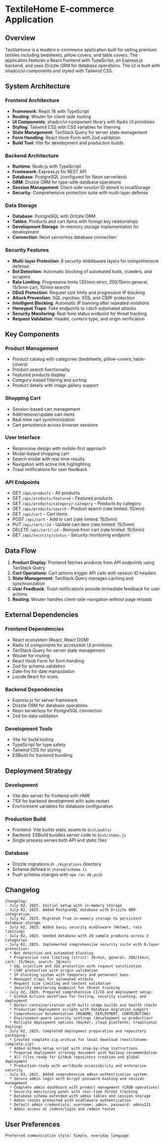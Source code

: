 # TextileHome E-commerce Application

## Overview

TextileHome is a modern e-commerce application built for selling premium textiles including bedsheets, pillow covers, and table covers. The application features a React frontend with TypeScript, an Express.js backend, and uses Drizzle ORM for database operations. The UI is built with shadcn/ui components and styled with Tailwind CSS.

## System Architecture

### Frontend Architecture
- **Framework**: React 18 with TypeScript
- **Routing**: Wouter for client-side routing
- **UI Components**: shadcn/ui component library with Radix UI primitives
- **Styling**: Tailwind CSS with CSS variables for theming
- **State Management**: TanStack Query for server state management
- **Form Handling**: React Hook Form with Zod validation
- **Build Tool**: Vite for development and production builds

### Backend Architecture
- **Runtime**: Node.js with TypeScript
- **Framework**: Express.js for REST API
- **Database**: PostgreSQL (configured for Neon serverless)
- **ORM**: Drizzle ORM for type-safe database operations
- **Session Management**: Client-side session ID stored in localStorage
- **Security**: Comprehensive protection suite with multi-layer defense

### Data Storage
- **Database**: PostgreSQL with Drizzle ORM
- **Tables**: Products and cart items with foreign key relationships
- **Development Storage**: In-memory storage implementation for development
- **Connection**: Neon serverless database connection

### Security Features
- **Multi-layer Protection**: 8 security middleware layers for comprehensive defense
- **Bot Detection**: Automatic blocking of automated tools, crawlers, and scrapers
- **Rate Limiting**: Progressive limits (30/min strict, 200/15min general, 15/5min cart, 10/min search)
- **DDoS Protection**: Request size limits and progressive IP blocking
- **Attack Prevention**: SQL injection, XSS, and CSRF protection
- **Intelligent Blocking**: Automatic IP banning after repeated violations
- **Honeypot Traps**: Fake endpoints to catch automated attacks
- **Security Monitoring**: Real-time status endpoint for threat tracking
- **Request Validation**: Header, content-type, and origin verification

## Key Components

### Product Management
- Product catalog with categories (bedsheets, pillow-covers, table-covers)
- Product search functionality
- Featured products display
- Category-based filtering and sorting
- Product details with image gallery support

### Shopping Cart
- Session-based cart management
- Add/remove/update cart items
- Real-time cart synchronization
- Cart persistence across browser sessions

### User Interface
- Responsive design with mobile-first approach
- Modal-based shopping cart
- Search modal with real-time results
- Navigation with active link highlighting
- Toast notifications for user feedback

### API Endpoints
- GET `/api/products` - All products
- GET `/api/products/featured` - Featured products
- GET `/api/products/category/:category` - Products by category
- GET `/api/products/search` - Product search (rate limited: 10/min)
- GET `/api/cart` - Cart items
- POST `/api/cart` - Add to cart (rate limited: 15/5min)
- PUT `/api/cart/:id` - Update cart item (rate limited: 15/5min)
- DELETE `/api/cart/:id` - Remove from cart (rate limited: 15/5min)
- GET `/api/security/status` - Security monitoring endpoint

## Data Flow

1. **Product Display**: Frontend fetches products from API endpoints using TanStack Query
2. **Cart Operations**: Cart actions trigger API calls with session ID headers
3. **State Management**: TanStack Query manages caching and synchronization
4. **User Feedback**: Toast notifications provide immediate feedback for user actions
5. **Routing**: Wouter handles client-side navigation without page reloads

## External Dependencies

### Frontend Dependencies
- React ecosystem (React, React DOM)
- Radix UI components for accessible UI primitives
- TanStack Query for server state management
- Wouter for routing
- React Hook Form for form handling
- Zod for schema validation
- Date-fns for date manipulation
- Lucide React for icons

### Backend Dependencies
- Express.js for server framework
- Drizzle ORM for database operations
- Neon serverless for PostgreSQL connection
- Zod for data validation

### Development Tools
- Vite for build tooling
- TypeScript for type safety
- Tailwind CSS for styling
- ESBuild for backend bundling

## Deployment Strategy

### Development
- Vite dev server for frontend with HMR
- TSX for backend development with auto-restart
- Environment variables for database configuration

### Production Build
- Frontend: Vite builds static assets to `dist/public`
- Backend: ESBuild bundles server code to `dist/index.js`
- Single process serves both API and static files

### Database
- Drizzle migrations in `./migrations` directory
- Schema defined in `shared/schema.ts`
- Push schema changes with `npm run db:push`

## Changelog
```
Changelog:
- July 02, 2025. Initial setup with in-memory storage
- July 02, 2025. Added PostgreSQL database with Drizzle ORM integration
- July 02, 2025. Migrated from in-memory storage to persistent database storage
- July 02, 2025. Added basic security middleware (Helmet, rate limiting)
- July 02, 2025. Seeded database with 20 sample products across 3 categories
- July 02, 2025. Implemented comprehensive security suite with 8-layer protection:
  * Bot detection and automated blocking
  * Progressive rate limiting (strict: 30/min, general: 200/15min, cart: 15/5min, search: 10/min)
  * SQL injection and XSS protection with request sanitization
  * CSRF protection with origin validation
  * IP blocking system with temporary and permanent bans
  * Honeypot traps for automated attacks
  * Request size limiting and content validation
  * Security monitoring endpoint for threat tracking
- July 02, 2025. Prepared comprehensive CI/CD and deployment setup:
  * GitHub Actions workflows for testing, security scanning, and deployment
  * Docker containerization with multi-stage builds and health checks
  * Production deployment scripts with database migration support
  * Comprehensive documentation (README, DEPLOYMENT, CONTRIBUTING)
  * Environment-aware security settings (development vs production)
  * Multiple deployment options (Docker, cloud platforms, traditional hosting)
- July 02, 2025. Completed deployment preparation and repository packaging:
  * Created complete zip archive for local download (textilehome-complete.zip)
  * Added GitHub setup script with step-by-step instructions
  * Prepared deployment strategy document with Railway recommendation
  * All files ready for GitHub repository creation and global deployment
  * Production-ready with worldwide accessibility and enterprise security
- July 03, 2025. Added comprehensive admin authentication system:
  * Secure admin login with bcrypt password hashing and session management
  * Complete admin dashboard with product management (CRUD operations)
  * Security monitoring panel with real-time threat tracking
  * Database schema extended with admin tables and session storage
  * Admin routes protected with middleware authentication
  * Default admin credentials: username: admin, password: admin123
  * Admin access at /admin/login and /admin routes
```

## User Preferences
```
Preferred communication style: Simple, everyday language.
```